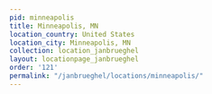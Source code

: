 ```yaml
---
pid: minneapolis
title: Minneapolis, MN
location_country: United States
location_city: Minneapolis, MN
collection: location_janbrueghel
layout: locationpage_janbrueghel
order: '121'
permalink: "/janbrueghel/locations/minneapolis/"
---
```

